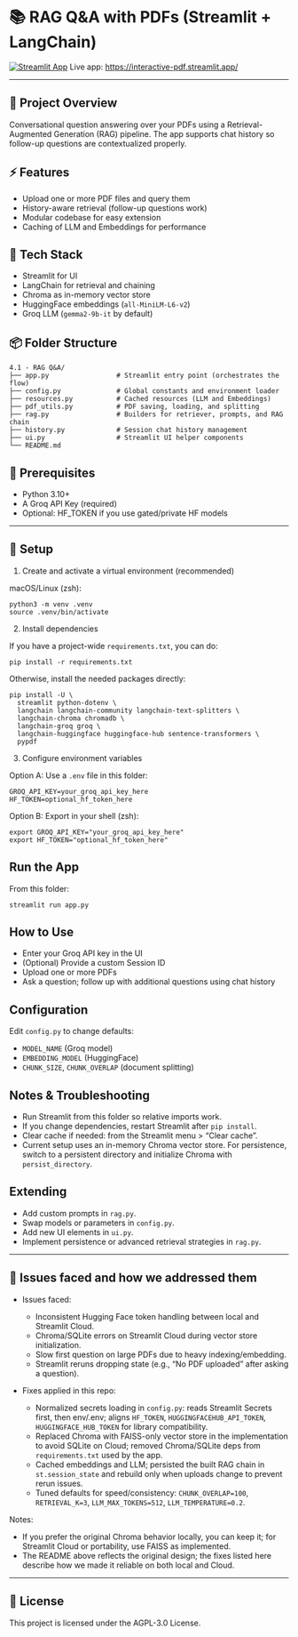 #  📚 RAG Q&A with PDFs (Streamlit + LangChain)

[![Streamlit App](https://static.streamlit.io/badges/streamlit_badge_black_white.svg)](https://interactive-pdf-app.streamlit.app/)
Live app: https://interactive-pdf.streamlit.app/

---

## 📌 Project Overview
Conversational question answering over your PDFs using a Retrieval-Augmented Generation (RAG) pipeline. The app supports chat history so follow-up questions are contextualized properly.


## ⚡ Features
- Upload one or more PDF files and query them
- History-aware retrieval (follow-up questions work)
- Modular codebase for easy extension
- Caching of LLM and Embeddings for performance


## 🧠 Tech Stack
- Streamlit for UI
- LangChain for retrieval and chaining
- Chroma as in-memory vector store
- HuggingFace embeddings (`all-MiniLM-L6-v2`)
- Groq LLM (`gemma2-9b-it` by default)


## 📦 Folder Structure
```
4.1 - RAG Q&A/
├── app.py                 # Streamlit entry point (orchestrates the flow)
├── config.py              # Global constants and environment loader
├── resources.py           # Cached resources (LLM and Embeddings)
├── pdf_utils.py           # PDF saving, loading, and splitting
├── rag.py                 # Builders for retriever, prompts, and RAG chain
├── history.py             # Session chat history management
├── ui.py                  # Streamlit UI helper components
└── README.md             
```


## 🎯 Prerequisites
- Python 3.10+
- A Groq API Key (required)
- Optional: HF_TOKEN if you use gated/private HF models

---

## 🚀 Setup
1) Create and activate a virtual environment (recommended)

macOS/Linux (zsh):
```
python3 -m venv .venv
source .venv/bin/activate
```

2) Install dependencies

If you have a project-wide `requirements.txt`, you can do:
```
pip install -r requirements.txt
```

Otherwise, install the needed packages directly:
```
pip install -U \
  streamlit python-dotenv \
  langchain langchain-community langchain-text-splitters \
  langchain-chroma chromadb \
  langchain-groq groq \
  langchain-huggingface huggingface-hub sentence-transformers \
  pypdf
```

3) Configure environment variables

Option A: Use a `.env` file in this folder:
```
GROQ_API_KEY=your_groq_api_key_here
HF_TOKEN=optional_hf_token_here
```

Option B: Export in your shell (zsh):
```
export GROQ_API_KEY="your_groq_api_key_here"
export HF_TOKEN="optional_hf_token_here"
```


## Run the App
From this folder:
```
streamlit run app.py
```


## How to Use
- Enter your Groq API key in the UI
- (Optional) Provide a custom Session ID
- Upload one or more PDFs
- Ask a question; follow up with additional questions using chat history


## Configuration
Edit `config.py` to change defaults:
- `MODEL_NAME` (Groq model)
- `EMBEDDING_MODEL` (HuggingFace)
- `CHUNK_SIZE`, `CHUNK_OVERLAP` (document splitting)


## Notes & Troubleshooting
- Run Streamlit from this folder so relative imports work.
- If you change dependencies, restart Streamlit after `pip install`.
- Clear cache if needed: from the Streamlit menu > “Clear cache”.
- Current setup uses an in-memory Chroma vector store. For persistence, switch to a persistent directory and initialize Chroma with `persist_directory`.


## Extending
- Add custom prompts in `rag.py`.
- Swap models or parameters in `config.py`.
- Add new UI elements in `ui.py`.
- Implement persistence or advanced retrieval strategies in `rag.py`.


---

## 🧐 Issues faced and how we addressed them

- Issues faced:
  - Inconsistent Hugging Face token handling between local and Streamlit Cloud.
  - Chroma/SQLite errors on Streamlit Cloud during vector store initialization.
  - Slow first question on large PDFs due to heavy indexing/embedding.
  - Streamlit reruns dropping state (e.g., “No PDF uploaded” after asking a question).

- Fixes applied in this repo:
  - Normalized secrets loading in `config.py`: reads Streamlit Secrets first, then env/.env; aligns `HF_TOKEN`, `HUGGINGFACEHUB_API_TOKEN`, `HUGGINGFACE_HUB_TOKEN` for library compatibility.
  - Replaced Chroma with FAISS-only vector store in the implementation to avoid SQLite on Cloud; removed Chroma/SQLite deps from `requirements.txt` used by the app.
  - Cached embeddings and LLM; persisted the built RAG chain in `st.session_state` and rebuild only when uploads change to prevent rerun issues.
  - Tuned defaults for speed/consistency: `CHUNK_OVERLAP=100`, `RETRIEVAL_K=3`, `LLM_MAX_TOKENS=512`, `LLM_TEMPERATURE=0.2`.

Notes:
- If you prefer the original Chroma behavior locally, you can keep it; for Streamlit Cloud or portability, use FAISS as implemented.
- The README above reflects the original design; the fixes listed here describe how we made it reliable on both local and Cloud.

---

## 📜 License

This project is licensed under the AGPL-3.0 License.
